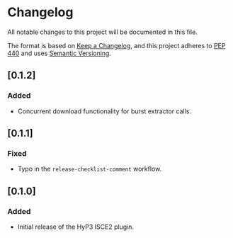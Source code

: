 # Changelog

All notable changes to this project will be documented in this file.

The format is based on [Keep a Changelog](https://keepachangelog.com/en/1.0.0/),
and this project adheres to [PEP 440](https://www.python.org/dev/peps/pep-0440/)
and uses [Semantic Versioning](https://semver.org/spec/v2.0.0.html).

## [0.1.2]
### Added
* Concurrent download functionality for burst extractor calls.

## [0.1.1]
### Fixed
* Typo in the `release-checklist-comment` workflow.

## [0.1.0]
### Added
* Initial release of the HyP3 ISCE2 plugin.
